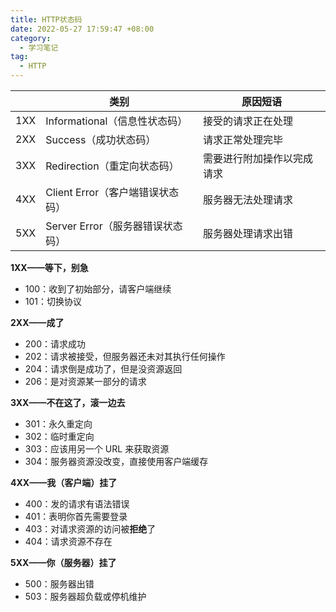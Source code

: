 ```yaml
---
title: HTTP状态码
date: 2022-05-27 17:59:47 +08:00
category:
  - 学习笔记
tag:
  - HTTP
---
```


|     | 类别                             | 原因短语                   |
| --- | -------------------------------- | -------------------------- |
| 1XX | Informational（信息性状态码）    | 接受的请求正在处理         |
| 2XX | Success（成功状态码）            | 请求正常处理完毕           |
| 3XX | Redirection（重定向状态码）      | 需要进行附加操作以完成请求 |
| 4XX | Client Error（客户端错误状态码） | 服务器无法处理请求         |
| 5XX | Server Error（服务器错误状态码） | 服务器处理请求出错         |

**1XX——等下，别急**

- 100：收到了初始部分，请客户端继续
- 101：切换协议

**2XX——成了**

- 200：请求成功
- 202：请求被接受，但服务器还未对其执行任何操作
- 204：请求倒是成功了，但是没资源返回
- 206：是对资源某一部分的请求

**3XX——不在这了，滚一边去**

- 301：永久重定向
- 302：临时重定向
- 303：应该用另一个 URL 来获取资源
- 304：服务器资源没改变，直接使用客户端缓存

**4XX——我（客户端）挂了**

- 400：发的请求有语法错误
- 401：表明你首先需要登录
- 403：对请求资源的访问被**拒绝**了
- 404：请求资源不存在

**5XX——你（服务器）挂了**

- 500：服务器出错
- 503：服务器超负载或停机维护
